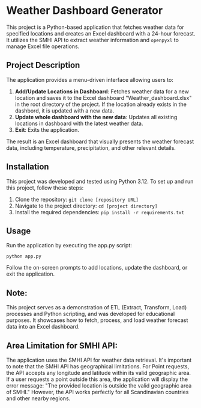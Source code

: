 # Weather Dashboard Generator

This project is a Python-based application that fetches weather data for specified locations and creates an Excel dashboard with a 24-hour forecast. It utilizes the SMHI API to extract weather information and `openpyxl` to manage Excel file operations.

## Project Description

The application provides a menu-driven interface allowing users to:

1. **Add/Update Locations in Dashboard**: Fetches weather data for a new location and saves it to the Excel dashboard "Weather_dashboard.xlsx" in the root directory of the project. If the location already exists in the dashbord, it is updated with a new data.
2. **Update whole dashboard with the new data**: Updates all existing locations in dashboard with the latest weather data.
3. **Exit**: Exits the application.

The result is an Excel dashboard that visually presents the weather forecast data, including temperature, precipitation, and other relevant details.

## Installation

This project was developed and tested using Python 3.12. To set up and run this project, follow these steps:

1. Clone the repository: `git clone [repository URL]`
2. Navigate to the project directory: `cd [project directory]`
3. Install the required dependencies: `pip install -r requirements.txt`

## Usage

Run the application by executing the app.py script:

`python app.py`

Follow the on-screen prompts to add locations, update the dashboard, or exit the application.

## Note: 
This project serves as a demonstration of ETL (Extract, Transform, Load) processes and Python scripting, and was developed for educational purposes. It showcases how to fetch, process, and load weather forecast data into an Excel dashboard.

## Area Limitation for SMHI API:
The application uses the SMHI API for weather data retrieval. It's important to note that the SMHI API has geographical limitations. For Point requests, the API accepts any longitude and latitude within its valid geographic area. If a user requests a point outside this area, the application will display the error message: "The provided location is outside the valid geographic area of SMHI." However, the API works perfectly for all Scandinavian countries and other nearby regions.